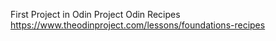 First Project in Odin Project
Odin Recipes
https://www.theodinproject.com/lessons/foundations-recipes